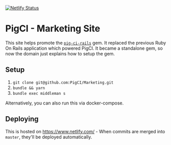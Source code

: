 [![Netlify Status](https://api.netlify.com/api/v1/badges/34f0d767-cae5-4ba3-9b27-eb495ea19093/deploy-status)](https://app.netlify.com/sites/pigci/deploys)

# PigCI - Marketing Site

This site helps promote the [`pig-ci-rails`](https://github.com/PigCI/pig-ci-rails) gem. It replaced the previous Ruby On Rails application which powered PigCI. It became a standalone gem, so now the domain just explains how to setup the gem.

## Setup

1. `git clone git@github.com:PigCI/Marketing.git`
2. `bundle && yarn`
3. `bundle exec middleman s`

Alternatively, you can also run this via docker-compose.

## Deploying

This is hosted on https://www.netlify.com/ - When commits are merged into `master`, they'll be deployed automatically.

